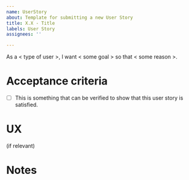 ```yaml
---
name: UserStory
about: Template for submitting a new User Story
title: X.X - Title
labels: User Story
assignees: ''

---
```


As a < type of user >, I want < some goal > so that < some reason >.

# Acceptance criteria

- [ ] This is something that can be verified to show that this user story is satisfied.

# UX
(if relevant)

# Notes
